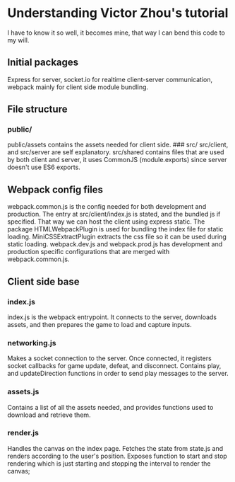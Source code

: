 # Understanding Victor Zhou's tutorial
I have to know it so well, it becomes mine, that way I can bend this code to my will.
## Initial packages
Express for server, socket.io for realtime client-server communication, webpack mainly for client side module bundling.

## File structure
### public/
public/assets contains the assets needed for client side. ### src/
src/client, and src/server are self explanatory. src/shared contains files that are used by both client and server, it uses CommonJS (module.exports) since server doesn't
use ES6 exports. 

## Webpack config files
webpack.common.js is the config needed for both development and production. The entry at src/client/index.js is stated, and
the bundled js if specified. That way we can host the client using express static. The package HTMLWebpackPlugin is used for
bundling the index file for static loading. MiniCSSExtractPlugin extracts the css file so it can be used during static loading.
webpack.dev.js and webpack.prod.js has development and production specific configurations that are merged with webpack.common.js.

## Client side base
### index.js
index.js is the webpack entrypoint. It connects to the server, downloads assets, and then prepares the game to load and capture inputs.
### networking.js
Makes a socket connection to the server. Once connected, it registers socket callbacks for game update, defeat, and disconnect. Contains
play, and updateDirection functions in order to send play messages to the server.
### assets.js
Contains a list of all the assets needed, and provides functions used to download and retrieve them.
### render.js
Handles the canvas on the index page. Fetches the state from state.js and renders according to the user's position. Exposes function to
start and stop rendering which is just starting and stopping the interval to render the canvas;
